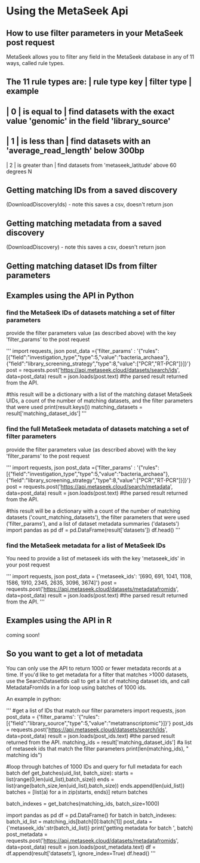 # Using the MetaSeek Api


## How to use filter parameters in your MetaSeek post request
MetaSeek allows you to filter any field in the MetaSeek database in any of 11 ways, called rule types.

The 11 rule types are:
| rule type key |    filter type    |    example    
------------------------------------------------------------------------------------------------------------------
|       0       |    is equal to    | find datasets with the exact value 'genomic' in the field 'library_source'
------------------------------------------------------------------------------------------------------------------
|       1       |   is less than    | find datasets with an 'average_read_length' below 300bp
------------------------------------------------------------------------------------------------------------------
|       2       |  is greater than  | find datasets from 'metaseek_latitude' above 60 degrees N


## Getting matching IDs from a saved discovery
(DownloadDiscoveryIds) - note this saves a csv, doesn't return json

## Getting matching metadata from a saved discovery
(DownloadDiscovery) - note this saves a csv, doesn't return json

## Getting matching dataset IDs from filter parameters

## Examples using the API in Python

### find the MetaSeek IDs of datasets matching a set of filter parameters

provide the filter parameters value (as described above) with the key 'filter_params' to the post request

'''
import requests, json
post_data ={'filter_params' : '{"rules":[{"field":"investigation_type","type":5,"value":"bacteria_archaea"},{"field":"library_screening_strategy","type":8,"value":["PCR","RT-PCR"]}]}'}
post = requests.post('https://api.metaseek.cloud/datasets/search/ids', data=post_data)
result = json.loads(post.text) #the parsed result returned from the API.

#this result will be a dictionary with a list of the matching dataset MetaSeek UIDs, a count of the number of matching datasets, and the filter parameters that were used
print(result.keys())
matching_datasets = result['matching_dataset_ids']
'''

### find the full MetaSeek metadata of datasets matching a set of filter parameters

provide the filter parameters value (as described above) with the key 'filter_params' to the post request

'''
import requests, json
post_data ={'filter_params' : '{"rules":[{"field":"investigation_type","type":5,"value":"bacteria_archaea"},{"field":"library_screening_strategy","type":8,"value":["PCR","RT-PCR"]}]}'}
post = requests.post('https://api.metaseek.cloud/search/metadata', data=post_data)
result = json.loads(post.text) #the parsed result returned from the API.

#this result will be a dictionary with a count of the number of matching datasets ('count_matching_datasets'), the filter parameters that were used ('filter_params'), and a list of dataset metadata summaries ('datasets')
import pandas as pd
df = pd.DataFrame(result['datasets'])
df.head()
'''

### find the MetaSeek metadata for a list of MetaSeek IDs

You need to provide a list of metaseek ids with the key 'metaseek_ids' in your post request

'''
import requests, json
post_data = {'metaseek_ids': '[690, 691, 1041, 1108, 1586, 1910, 2345, 2635, 3096, 3674]'}
post = requests.post('https://api.metaseek.cloud/datasets/metadatafromids', data=post_data)
result = json.loads(post.text) #the parsed result returned from the API.
'''

## Examples using the API in R

coming soon!

## So you want to get a lot of metadata

You can only use the API to return 1000 or fewer metadata records at a time. If you'd like to get metadata for a filter that matches >1000 datasets, use the SearchDatasetIds call to get a list of matching dataset ids, and call MetadataFromIds in a for loop using batches of 1000 ids.

An example in python:

'''
#get a list of IDs that match our filter parameters
import requests, json
post_data = {'filter_params': '{"rules":[{"field":"library_source","type":5,"value":"metatranscriptomic"}]}'}
post_ids = requests.post('https://api.metaseek.cloud/datasets/search/ids', data=post_data)
result = json.loads(post_ids.text) #the parsed result returned from the API.
matching_ids = result['matching_dataset_ids'] #a list of metaseek ids that match the filter parameters
print(len(matching_ids), " matching ids")

#loop through batches of 1000 IDs and query for full metadata for each batch
def get_batches(uid_list, batch_size):
    starts = list(range(0,len(uid_list),batch_size))
    ends = list(range(batch_size,len(uid_list),batch_size))
    ends.append(len(uid_list))
    batches = [list(a) for a in zip(starts, ends)]
    return batches

batch_indexes = get_batches(matching_ids, batch_size=1000)

import pandas as pd
df = pd.DataFrame()
for batch in batch_indexes:
  batch_id_list = matching_ids[batch[0]:batch[1]]
  post_data = {'metaseek_ids':str(batch_id_list)}
  print('getting metadata for batch ', batch)
  post_metadata = requests.post('https://api.metaseek.cloud/datasets/metadatafromids', data=post_data)
  result = json.loads(post_metadata.text)
  df = df.append(result['datasets'], ignore_index=True)
df.head()
'''
